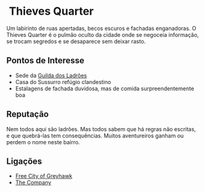 # ️ Thieves Quarter

Um labirinto de ruas apertadas, becos escuros e fachadas enganadoras. O Thieves Quarter é o pulmão oculto da cidade  onde se negoceia informação, se trocam segredos e se desaparece sem deixar rasto.

##  Pontos de Interesse

- Sede da [Guilda dos Ladrões]()
- Casa do Sussurro  refúgio clandestino
- Estalagens de fachada duvidosa, mas de comida surpreendentemente boa

##  Reputação

Nem todos aqui são ladrões. Mas todos sabem que há regras não escritas, e que quebrá-las tem consequências. Muitos aventureiros ganham ou perdem o nome neste bairro.

##  Ligações

- [Free City of Greyhawk]()
- [The Company]()


















